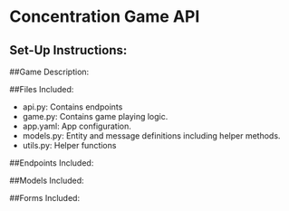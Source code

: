 # Concentration Game API

## Set-Up Instructions:
 
 
##Game Description:


##Files Included:
 - api.py: Contains endpoints
 - game.py: Contains game playing logic.
 - app.yaml: App configuration.
 - models.py: Entity and message definitions including helper methods.
 - utils.py: Helper functions

##Endpoints Included:


##Models Included:


##Forms Included:
